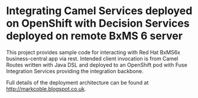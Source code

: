 Integrating Camel Services deployed on OpenShift with Decision Services deployed on remote BxMS 6 server
========================================================================================================

This project provides sample code for interacting with  Red Hat BxMS6x business-central app via rest.  Intended client invocation is from Camel Routes written with Java DSL and deployed to an OpenShift pod with Fuse Integration Services providing the integration backbone.  

Full details of the deployment architecture can be found at http://markcoble.blogspot.co.uk.
